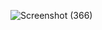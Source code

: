 ![Screenshot (366)](https://github.com/user-attachments/assets/debe49ec-312e-476a-911a-d8e31f614639)
